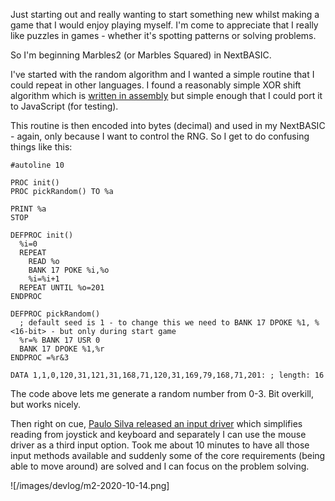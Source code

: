 Just starting out and really wanting to start something new whilst making a game that I would enjoy playing myself. I'm come to appreciate that I really like puzzles in games - whether it's spotting patterns or solving problems.

So I'm beginning Marbles2 (or Marbles Squared) in NextBASIC.

I've started with the random algorithm and I wanted a simple routine that I could repeat in other languages. I found a reasonably simple XOR shift algorithm which is [written in assembly](http://www.retroprogramming.com/2017/07/xorshift-pseudorandom-numbers-in-z80.html) but simple enough that I could port it to JavaScript (for testing).

This routine is then encoded into bytes (decimal) and used in my NextBASIC - again, only because I want to control the RNG. So I get to do confusing things like this:

```nextbasic
#autoline 10

PROC init()
PROC pickRandom() TO %a

PRINT %a
STOP

DEFPROC init()
  %i=0
  REPEAT
    READ %o
    BANK 17 POKE %i,%o
    %i=%i+1
  REPEAT UNTIL %o=201
ENDPROC

DEFPROC pickRandom()
  ; default seed is 1 - to change this we need to BANK 17 DPOKE %1, %<16-bit> - but only during start game
  %r=% BANK 17 USR 0
  BANK 17 DPOKE %1,%r
ENDPROC =%r&3

DATA 1,1,0,120,31,121,31,168,71,120,31,169,79,168,71,201: ; length: 16
```

The code above lets me generate a random number from 0-3. Bit overkill, but works nicely.

Then right on cue, [Paulo Silva released an input driver](https://github.com/paulossilva/gameinput) which simplifies reading from joystick and keyboard and separately I can use the mouse driver as a third input option. Took me about 10 minutes to have all those input methods available and suddenly some of the core requirements (being able to move around) are solved and I can focus on the problem solving.

![/images/devlog/m2-2020-10-14.png]
